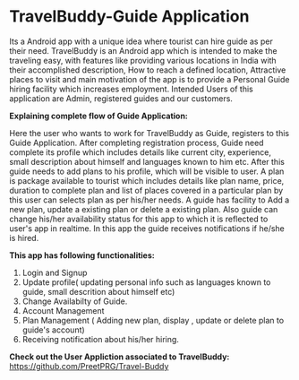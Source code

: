# TravelBuddy-Guide Application

Its a Android app with a unique idea where tourist can hire guide as per their need. TravelBuddy is an Android app which is intended to make the traveling easy, with features like providing various locations in India with their accomplished description, How to reach a defined location, Attractive places to visit and main motivation of the app is to provide a Personal Guide hiring facility which increases employment. Intended Users of this application are Admin, registered guides and our customers.

**Explaining complete flow of Guide Application:**

Here the user who wants to work for TravelBuddy as Guide, registers to this Guide Application. After completing registration process, Guide need complete its profile which includes details like current city, experience, small description about himself and languages known to him etc. After this guide needs to add plans to his profile, which will be visible to user. A plan is package available to tourist which includes details like plan name, price, duration to complete plan and list of places covered in a particular plan by this user can selects plan as per his/her needs. A guide has facility to Add a new plan, update a existing plan or delete a existing plan. Also guide can change his/her availability status for this app to which it is reflected to user's app in realtime. In this app the guide receives notifications if he/she is hired.

**This app has following functionalities:**

1. Login and Signup
2. Update profile( updating personal info such as languages known to guide, small descrition about himself etc)
3. Change Availabilty of Guide.
4. Account Management
5. Plan Management ( Adding new plan, display , update or delete plan to guide's account)
6. Receiving notification about his/her hiring.

**Check out the User Appliction associated to TravelBuddy:**
https://github.com/PreetPRG/Travel-Buddy
